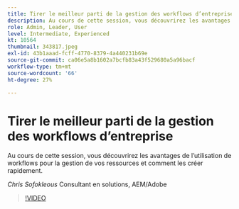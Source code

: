 ```yaml
---
title: Tirer le meilleur parti de la gestion des workflows d’entreprise
description: Au cours de cette session, vous découvrirez les avantages de l’utilisation de workflows pour la gestion de vos ressources et comment les créer rapidement.
role: Admin, Leader, User
level: Intermediate, Experienced
kt: 10564
thumbnail: 343817.jpeg
exl-id: 43b1aaad-fcff-4770-8379-4a440231b69e
source-git-commit: ca06e5a8b1602a7bcfb83a43f529680a5a96bacf
workflow-type: tm+mt
source-wordcount: '66'
ht-degree: 27%

---
```


# Tirer le meilleur parti de la gestion des workflows d’entreprise

Au cours de cette session, vous découvrirez les avantages de l’utilisation de workflows pour la gestion de vos ressources et comment les créer rapidement.

*Chris Sofokleous* Consultant en solutions, AEM/Adobe

>[!VIDEO](https://video.tv.adobe.com/v/343817/?quality=12&learn=on)
